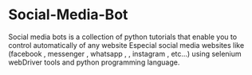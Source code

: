 # Social-Media-Bot
Social media bots is a collection of python tutorials that enable you to control automatically of any website Especial social media websites like (facebook , messenger , whatsapp , , instagram , etc...) using selenium webDriver tools and python programming language.
